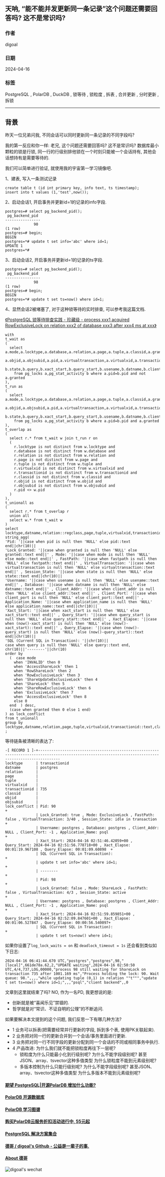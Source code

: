 ## 天呐, “能不能并发更新同一条记录”这个问题还需要回答吗? 这不是常识吗?      
                                                             
### 作者                                                             
digoal                                                             
                                                             
### 日期                                                             
2024-04-16                                                          
                                                             
### 标签                                                             
PostgreSQL , PolarDB , DuckDB , 锁等待 , 锁粒度 , 拆表 , 合并更新 , 分时更新 , 拆锁    
                                                             
----                                                             
                                                             
## 背景    
昨天一位兄弟问我, 不同会话可以同时更新同一条记录的不同字段吗?   
  
我的第一反应和你一样: 老兄, 这个问题还需要回答吗? 这不是常识吗? 数据库最小颗粒的锁是行锁, 同一行的行级别排他锁在一个时刻只能被一个会话持有, 其他会话想持有是需要等待的.   
  
我们可以简单进行验证, 就使用我的宇宙第一学习镜像吧.   
  
1、建表, 写入一条测试记录  
```  
create table t (id int primary key, info text, ts timestamp);  
insert into t values (1,'test',now());  
```  
  
2、启动会话1, 开启事务并更新id=1的记录的info字段.   
```  
postgres=# select pg_backend_pid();  
 pg_backend_pid   
----------------  
             90  
(1 row)  
postgres=# begin;  
BEGIN  
postgres=*# update t set info='abc' where id=1;  
UPDATE 1  
postgres=*#   
```  
  
3、启动会话2, 开启事务并更新id=1的记录的ts字段.   
```  
postgres=# select pg_backend_pid();  
 pg_backend_pid   
----------------  
             98  
(1 row)  
postgres=# begin;  
BEGIN  
postgres=*# update t set ts=now() where id=1;  
```  
  
4、显然会话2被堵塞了, 对于这种锁等待的实时排查, 可以参考我这篇文档.    
  
[《PostgreSQL 锁等待排查实践 - 珍藏级 - process xxx1 acquired RowExclusiveLock on relation xxx2 of database xxx3 after xxx4 ms at xxx》](../201806/20180622_02.md)    
```  
with        
t_wait as        
(        
  select a.mode,a.locktype,a.database,a.relation,a.page,a.tuple,a.classid,a.granted,       
  a.objid,a.objsubid,a.pid,a.virtualtransaction,a.virtualxid,a.transactionid,a.fastpath,        
  b.state,b.query,b.xact_start,b.query_start,b.usename,b.datname,b.client_addr,b.client_port,b.application_name       
    from pg_locks a,pg_stat_activity b where a.pid=b.pid and not a.granted       
),       
t_run as       
(       
  select a.mode,a.locktype,a.database,a.relation,a.page,a.tuple,a.classid,a.granted,       
  a.objid,a.objsubid,a.pid,a.virtualtransaction,a.virtualxid,a.transactionid,a.fastpath,       
  b.state,b.query,b.xact_start,b.query_start,b.usename,b.datname,b.client_addr,b.client_port,b.application_name       
    from pg_locks a,pg_stat_activity b where a.pid=b.pid and a.granted       
),       
t_overlap as       
(       
  select r.* from t_wait w join t_run r on       
  (       
    r.locktype is not distinct from w.locktype and       
    r.database is not distinct from w.database and       
    r.relation is not distinct from w.relation and       
    r.page is not distinct from w.page and       
    r.tuple is not distinct from w.tuple and       
    r.virtualxid is not distinct from w.virtualxid and       
    r.transactionid is not distinct from w.transactionid and       
    r.classid is not distinct from w.classid and       
    r.objid is not distinct from w.objid and       
    r.objsubid is not distinct from w.objsubid and       
    r.pid <> w.pid       
  )        
),        
t_unionall as        
(        
  select r.* from t_overlap r        
  union all        
  select w.* from t_wait w        
)        
select locktype,datname,relation::regclass,page,tuple,virtualxid,transactionid::text,classid::regclass,objid,objsubid,       
string_agg(       
'Pid: '||case when pid is null then 'NULL' else pid::text end||chr(10)||       
'Lock_Granted: '||case when granted is null then 'NULL' else granted::text end||' , Mode: '||case when mode is null then 'NULL' else mode::text end||' , FastPath: '||case when fastpath is null then 'NULL' else fastpath::text end||' , VirtualTransaction: '||case when virtualtransaction is null then 'NULL' else virtualtransaction::text end||' , Session_State: '||case when state is null then 'NULL' else state::text end||chr(10)||       
'Username: '||case when usename is null then 'NULL' else usename::text end||' , Database: '||case when datname is null then 'NULL' else datname::text end||' , Client_Addr: '||case when client_addr is null then 'NULL' else client_addr::text end||' , Client_Port: '||case when client_port is null then 'NULL' else client_port::text end||' , Application_Name: '||case when application_name is null then 'NULL' else application_name::text end||chr(10)||        
'Xact_Start: '||case when xact_start is null then 'NULL' else xact_start::text end||' , Query_Start: '||case when query_start is null then 'NULL' else query_start::text end||' , Xact_Elapse: '||case when (now()-xact_start) is null then 'NULL' else (now()-xact_start)::text end||' , Query_Elapse: '||case when (now()-query_start) is null then 'NULL' else (now()-query_start)::text end||chr(10)||        
'SQL (Current SQL in Transaction): '||chr(10)||      
case when query is null then 'NULL' else query::text end,        
chr(10)||'--------'||chr(10)        
order by        
  (  case mode        
    when 'INVALID' then 0       
    when 'AccessShareLock' then 1       
    when 'RowShareLock' then 2       
    when 'RowExclusiveLock' then 3       
    when 'ShareUpdateExclusiveLock' then 4       
    when 'ShareLock' then 5       
    when 'ShareRowExclusiveLock' then 6       
    when 'ExclusiveLock' then 7       
    when 'AccessExclusiveLock' then 8       
    else 0       
  end  ) desc,       
  (case when granted then 0 else 1 end)      
) as lock_conflict      
from t_unionall       
group by       
locktype,datname,relation,page,tuple,virtualxid,transactionid::text,classid,objid,objsubid ;  
```  
  
等待链条被清晰的表达了:   
```  
-[ RECORD 1 ]-+------------------------------------------------------------------------------------------------------------------------------------------------------  
locktype      | transactionid  
datname       | postgres  
relation      |   
page          |   
tuple         |   
virtualxid    |   
transactionid | 735  
classid       |   
objid         |   
objsubid      |   
lock_conflict | Pid: 90                                                                                                                                              +  
              | Lock_Granted: true , Mode: ExclusiveLock , FastPath: false , VirtualTransaction: 3/40 , Session_State: idle in transaction                           +  
              | Username: postgres , Database: postgres , Client_Addr: NULL , Client_Port: -1 , Application_Name: psql                                               +  
              | Xact_Start: 2024-04-16 02:51:46.42059+00 , Query_Start: 2024-04-16 02:51:56.778718+00 , Xact_Elapse: 00:01:19.967108 , Query_Elapse: 00:01:09.60898  +  
              | SQL (Current SQL in Transaction):                                                                                                                    +  
              | update t set info='abc' where id=1;                                                                                                                  +  
              | --------                                                                                                                                             +  
              | Pid: 98                                                                                                                                              +  
              | Lock_Granted: false , Mode: ShareLock , FastPath: false , VirtualTransaction: 4/3 , Session_State: active                                            +  
              | Username: postgres , Database: postgres , Client_Addr: NULL , Client_Port: -1 , Application_Name: psql                                               +  
              | Xact_Start: 2024-04-16 02:51:59.859851+00 , Query_Start: 2024-04-16 02:52:09.847601+00 , Xact_Elapse: 00:01:06.527847 , Query_Elapse: 00:00:56.540097+  
              | SQL (Current SQL in Transaction):                                                                                                                    +  
              | update t set ts=now() where id=1;  
```  
  
如果你设置了`log_lock_waits = on` 和 `deadlock_timeout = 1s` 还会看到类似如下日志:  
```
2024-04-16 06:41:44.670 UTC,"postgres","postgres",98,"[local]",661de78a.62,2,"UPDATE waiting",2024-04-16 02:50:50 UTC,4/4,737,LOG,00000,"process 98 still waiting for ShareLock on transaction 735 after 1001.169 ms","Process holding the lock: 90. Wait queue: 98.",,,,"while updating tuple (0,1) in relation ""t""","update t set ts=now() where id=1;",,,"psql","client backend",,0
```
  
文章到这里就结束了吗? NO, 作为一名PD, 我更想说的是:    
- 创新就是被“喜闻乐见”禁锢的.   
- 哲学就是对“常识、不证自明的公理”的不断追问.   
  
如果要解决本文提到的这个问题, 我们反思一下有哪几种方法?    
- 1 业务可以拆表(把需要经常并行更新的字段, 拆到多个表, 使用PK关联起来).   
- 2 业务把对同一行的更新合并到一个会话/事务里面进行更新.    
- 3 业务把对同一行不同字段的更新分配到同一个会话的不同或相同事务中执行.   
- 4 产品改进: 为什么我们就不能把锁粒度再往下一层呢?   
    - 锁粒度为什么只能最小化到行级别呢? 为什么不能字段级别呢? 甚至JSON、array、tsvector这种多值类型 为什么锁粒度不能到元素级别呢?    
    - 多版本控制为什么只能行级别呢? 为什么不能字段级别呢? 甚至JSON、array、tsvector这种多值类型 为什么多版本不能到元素级别呢?   
  
  
#### [期望 PostgreSQL|开源PolarDB 增加什么功能?](https://github.com/digoal/blog/issues/76 "269ac3d1c492e938c0191101c7238216")
  
  
#### [PolarDB 开源数据库](https://openpolardb.com/home "57258f76c37864c6e6d23383d05714ea")
  
  
#### [PolarDB 学习图谱](https://www.aliyun.com/database/openpolardb/activity "8642f60e04ed0c814bf9cb9677976bd4")
  
  
#### [购买PolarDB云服务折扣活动进行中, 55元起](https://www.aliyun.com/activity/new/polardb-yunparter?userCode=bsb3t4al "e0495c413bedacabb75ff1e880be465a")
  
  
#### [PostgreSQL 解决方案集合](../201706/20170601_02.md "40cff096e9ed7122c512b35d8561d9c8")
  
  
#### [德哥 / digoal's Github - 公益是一辈子的事.](https://github.com/digoal/blog/blob/master/README.md "22709685feb7cab07d30f30387f0a9ae")
  
  
#### [About 德哥](https://github.com/digoal/blog/blob/master/me/readme.md "a37735981e7704886ffd590565582dd0")
  
  
![digoal's wechat](../pic/digoal_weixin.jpg "f7ad92eeba24523fd47a6e1a0e691b59")
  
